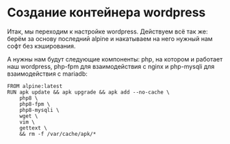 # Создание контейнера wordpress

Итак, мы переходим к настройке wordpress.  Действуем всё так же: берём за основу последний alpine и накатываем на него нужный нам софт без кэширования.

А нужны нам будут следующие компоненты: php, на котором и работает наш wordpress, php-fpm для взаимодействия с nginx и php-mysqli для взаимодействия с mariadb:

```
FROM alpine:latest
RUN apk update && apk upgrade && apk add --no-cache \
	php8 \
	php8-fpm \
	php8-mysqli \
	wget \
	vim \
	gettext \
	&& rm -f /var/cache/apk/*
```

